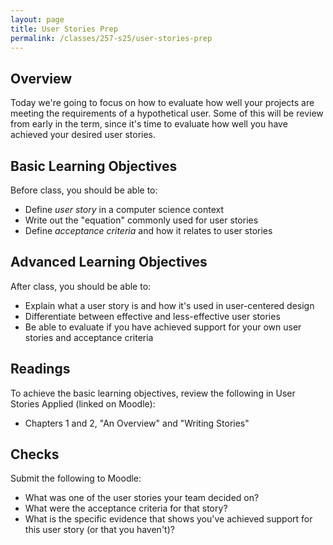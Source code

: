 ```yaml
---
layout: page
title: User Stories Prep
permalink: /classes/257-s25/user-stories-prep
---
```


## Overview
Today we're going to focus on how to evaluate how well your projects are meeting the requirements of a hypothetical user. Some of this will be review from early in the term, since it's time to evaluate how well you have achieved your desired user stories.

## Basic Learning Objectives
Before class, you should be able to:
* Define *user story* in a computer science context
* Write out the "equation" commonly used for user stories
* Define *acceptance criteria* and how it relates to user stories

## Advanced Learning Objectives
After class, you should be able to:
* Explain what a user story is and how it's used in user-centered design
* Differentiate between effective and less-effective user stories
* Be able to evaluate if you have achieved support for your own user stories and acceptance criteria

## Readings
To achieve the basic learning objectives, review the following in User Stories Applied (linked on Moodle):
* Chapters 1 and 2, "An Overview" and "Writing Stories"

## Checks
Submit the following to Moodle:
* What was one of the user stories your team decided on?
* What were the acceptance criteria for that story?
* What is the specific evidence that shows you've achieved support for this user story (or that you haven't)?
